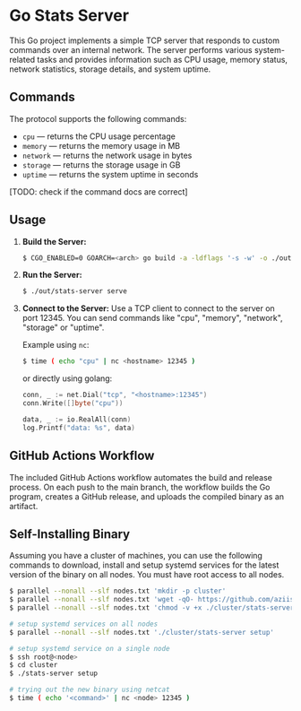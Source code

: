 # Go Stats Server

This Go project implements a simple TCP server that responds to custom commands over an internal network. The server performs various system-related tasks and provides information such as CPU usage, memory status, network statistics, storage details, and system uptime.

## Commands

The protocol supports the following commands: 

- `cpu` &mdash; returns the CPU usage percentage
- `memory` &mdash; returns the memory usage in MB
- `network` &mdash; returns the network usage in bytes
- `storage` &mdash; returns the storage usage in GB
- `uptime` &mdash; returns the system uptime in seconds

[TODO: check if the command docs are correct]

## Usage

1. **Build the Server:**

    ```bash shell
    $ CGO_ENABLED=0 GOARCH=<arch> go build -a -ldflags '-s -w' -o ./out/stats-server main.go
    ```

2. **Run the Server:**

    ```bash shell
    $ ./out/stats-server serve
    ```

3. **Connect to the Server:** Use a TCP client to connect to the server on port 12345. You can send commands like "cpu", "memory", "network", "storage" or
   "uptime".

    Example using `nc`:

    ```bash shell
    $ time ( echo "cpu" | nc <hostname> 12345 )
    ```

    or directly using golang:

    ```go
    conn, _ := net.Dial("tcp", "<hostname>:12345")
    conn.Write([]byte("cpu"))

    data, _ := io.RealAll(conn)
    log.Printf("data: %s", data)
    ```

## GitHub Actions Workflow

The included GitHub Actions workflow automates the build and release process. On each push to the main branch, the workflow builds the Go program, creates a GitHub release, and uploads the compiled binary as an artifact.

## Self-Installing Binary

Assuming you have a cluster of machines, you can use the following commands to download, install and setup systemd services for the latest version of the binary on all nodes. You must have root access to all nodes.

```bash
$ parallel --nonall --slf nodes.txt 'mkdir -p cluster'
$ parallel --nonall --slf nodes.txt 'wget -qO- https://github.com/aziis98/go-stats-server/releases/latest/download/stats-server > ./cluster/stats-server'
$ parallel --nonall --slf nodes.txt 'chmod -v +x ./cluster/stats-server'

# setup systemd services on all nodes
$ parallel --nonall --slf nodes.txt './cluster/stats-server setup'

# setup systemd service on a single node
$ ssh root@<node>
$ cd cluster
$ ./stats-server setup

# trying out the new binary using netcat
$ time ( echo '<command>' | nc <node> 12345 )
```
